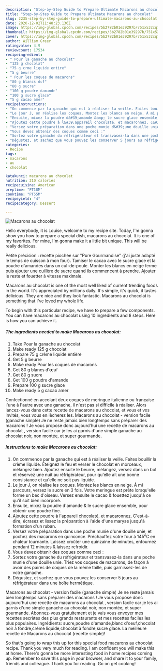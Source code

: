 ```yaml
---
description: "Step-by-Step Guide to Prepare Ultimate Macarons au chocolat"
title: "Step-by-Step Guide to Prepare Ultimate Macarons au chocolat"
slug: 2235-step-by-step-guide-to-prepare-ultimate-macarons-au-chocolat
date: 2020-12-02T11:48:23.136Z
image: https://img-global.cpcdn.com/recipes/5b2782b01e39297b/751x532cq70/macarons-au-chocolat-photo-principale-de-la-recette.jpg
thumbnail: https://img-global.cpcdn.com/recipes/5b2782b01e39297b/751x532cq70/macarons-au-chocolat-photo-principale-de-la-recette.jpg
cover: https://img-global.cpcdn.com/recipes/5b2782b01e39297b/751x532cq70/macarons-au-chocolat-photo-principale-de-la-recette.jpg
author: William Greer
ratingvalue: 4.9
reviewcount: 17534
recipeingredient:
- " Pour la ganache au chocolat"
- "125 g chocolat"
- "75 g crme liquide entire"
- "5 g beurre"
- " Pour les coques de macarons"
- "80 g blancs duf"
- "80 g sucre"
- "100 g poudre damande"
- "100 g sucre glace"
- "5 g cacao amer"
recipeinstructions:
- "On commence par la ganache qui est à réaliser la veille. Faites bouillir la crème liquide. Éteignez le feu et verser le chocolat en morceaux, mélangez bien. Ajoutez ensuite le beurre, mélangez, versez dans un bol et réservez une nuit au réfrigérateur, pour qu&#39;elle ait une bonne consistance et qu&#39;elle ne soit pas liquide."
- "Le jour J, on réalise les coques. Montez les blancs en neige. À mi parcours, versez le sucre en 3 fois. Votre meringue est prête lorsqu&#39;elle forme un bec d&#39;oiseau. Versez ensuite le cacao &amp; fouettez jusqu&#39;à ce qu&#39;il soit bien incorporé."
- "Ensuite, mixez la poudre d&#39;amande &amp; le sucre glace ensemble, pour obtenir une poudre fine."
- "Ajoutez cette poudre à l&#39;appareil chocolaté, et macaronnez. C&#39;est-à-dire, écrasez et lissez la préparation à l&#39;aide d&#39;une maryse jusqu&#39;à formation d&#39;un ruban."
- "Versez votre préparation dans une poche munie d&#39;une douille unie, et pochez des macarons en quinconce. Préchauffez votre four à 145⁰C en chaleur tournante. Laissez croûter une quinzaine de minutes, enfournez pendant 12 minutes &amp; laissez refroidir."
- "Vous devez obtenir des coques comme ceci :"
- "Sortez votre ganache du réfrigérateur et transvasez-la dans une poche munie d&#39;une douille unie. Triez vos coques de macarons, de façon à avoir des paires de coques de la même taille, puis garnissez-les de votre ganache."
- "Dégustez, et sachez que vous pouvez les conserver 5 jours au réfrigérateur dans une boîte hermétique."
categories:
- Recipe
tags:
- macarons
- au
- chocolat

katakunci: macarons au chocolat 
nutrition: 210 calories
recipecuisine: American
preptime: "PT18M"
cooktime: "PT55M"
recipeyield: "4"
recipecategory: Dessert

---
```



![Macarons au chocolat](https://img-global.cpcdn.com/recipes/5b2782b01e39297b/751x532cq70/macarons-au-chocolat-photo-principale-de-la-recette.jpg)

Hello everybody, it is Louise, welcome to my recipe site. Today, I'm gonna show you how to prepare a special dish, macarons au chocolat. It is one of my favorites. For mine, I'm gonna make it a little bit unique. This will be really delicious.

Petite précision : recette piochée sur &#34;Pure Gourmandise&#34; (j&#39;ai juste adapté le temps de cuisson à mon four). Tamiser le cacao avec le sucre glace et la poudre d&#39;amandes dans un cul-de-poule. Monter les blancs en neige ferme puis ajouter une cuillère de sucre quand ils commencent à prendre. Ajouter le reste et fouetter à vitesse maximale.

Macarons au chocolat is one of the most well liked of current trending foods in the world. It's appreciated by millions daily. It's simple, it's quick, it tastes delicious. They are nice and they look fantastic. Macarons au chocolat is something that I've loved my whole life.


To begin with this particular recipe, we have to prepare a few components. You can have macarons au chocolat using 10 ingredients and 8 steps. Here is how you can achieve it.

<!--inarticleads1-->

##### The ingredients needed to make Macarons au chocolat:

1. Take  Pour la ganache au chocolat
1. Make ready 125 g chocolat
1. Prepare 75 g crème liquide entière
1. Get 5 g beurre
1. Make ready  Pour les coques de macarons
1. Get 80 g blancs d&#39;œuf
1. Get 80 g sucre
1. Get 100 g poudre d&#39;amande
1. Prepare 100 g sucre glace
1. Make ready 5 g cacao amer


Confectionné en accolant deux coques de meringue italienne ou française l&#39;une à l&#39;autre avec une ganache, il n&#39;est pas si difficile à réaliser. Alors lancez-vous dans cette recette de macarons au chocolat, et vous et vos invités, vous vous en lècherez les. Macarons au chocolat - version facile (ganache simple) Je ne reste jamais bien longtemps sans préparer des macarons ! Je vous propose donc aujourd&#39;hui une recette de macarons au chocolat , version facile car je les ai garnis d&#39;une simple ganache au chocolat noir, non montée, et super gourmande. 

<!--inarticleads2-->

##### Instructions to make Macarons au chocolat:

1. On commence par la ganache qui est à réaliser la veille. Faites bouillir la crème liquide. Éteignez le feu et verser le chocolat en morceaux, mélangez bien. Ajoutez ensuite le beurre, mélangez, versez dans un bol et réservez une nuit au réfrigérateur, pour qu&#39;elle ait une bonne consistance et qu&#39;elle ne soit pas liquide.
1. Le jour J, on réalise les coques. Montez les blancs en neige. À mi parcours, versez le sucre en 3 fois. Votre meringue est prête lorsqu&#39;elle forme un bec d&#39;oiseau. Versez ensuite le cacao &amp; fouettez jusqu&#39;à ce qu&#39;il soit bien incorporé.
1. Ensuite, mixez la poudre d&#39;amande &amp; le sucre glace ensemble, pour obtenir une poudre fine.
1. Ajoutez cette poudre à l&#39;appareil chocolaté, et macaronnez. C&#39;est-à-dire, écrasez et lissez la préparation à l&#39;aide d&#39;une maryse jusqu&#39;à formation d&#39;un ruban.
1. Versez votre préparation dans une poche munie d&#39;une douille unie, et pochez des macarons en quinconce. Préchauffez votre four à 145⁰C en chaleur tournante. Laissez croûter une quinzaine de minutes, enfournez pendant 12 minutes &amp; laissez refroidir.
1. Vous devez obtenir des coques comme ceci :
1. Sortez votre ganache du réfrigérateur et transvasez-la dans une poche munie d&#39;une douille unie. Triez vos coques de macarons, de façon à avoir des paires de coques de la même taille, puis garnissez-les de votre ganache.
1. Dégustez, et sachez que vous pouvez les conserver 5 jours au réfrigérateur dans une boîte hermétique.


Macarons au chocolat - version facile (ganache simple) Je ne reste jamais bien longtemps sans préparer des macarons ! Je vous propose donc aujourd&#39;hui une recette de macarons au chocolat , version facile car je les ai garnis d&#39;une simple ganache au chocolat noir, non montée, et super gourmande. Abonnez-vous gratuitement et je vais vous envoyer mes recettes secrètes des plus grands restaurants et mes recettes faciles les plus populaires. Ingrédients: sucre,poudre d&#39;amande,blanc d&#39;oeuf,chocolat noir à fondre,crème liquide,chocolat à fondre,sucre glace. La meilleure recette de Macarons au chocolat (recette simple)! 

So that's going to wrap this up for this special food macarons au chocolat recipe. Thank you very much for reading. I am confident you will make this at home. There's gonna be more interesting food in home recipes coming up. Remember to save this page in your browser, and share it to your family, friends and colleague. Thank you for reading. Go on get cooking!
